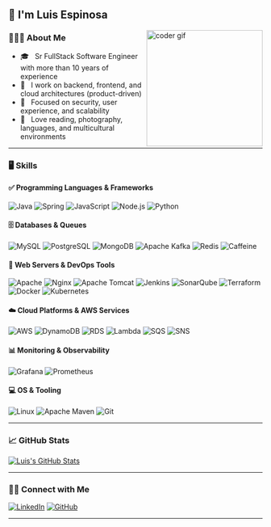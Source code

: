 ## 👋 I'm Luis Espinosa

<img align='right' src="https://media0.giphy.com/media/v1.Y2lkPTc5MGI3NjExMTJoajJrN211bmlmbzJ5Mm0weGxmd29laGs2Mm5pN3Bua3k2MjRydyZlcD12MV9pbnRlcm5hbF9naWZfYnlfaWQmY3Q9Zw/TFPdmm3rdzeZ0kP3zG/giphy.gif" width="230" alt="coder gif"/>

### 🧑🏻‍💻 About Me

- 🎓 &nbsp; Sr FullStack Software Engineer with more than 10 years of experience  
- 🤯 &nbsp; I work on backend, frontend, and cloud architectures (product-driven)  
- 🔎 &nbsp; Focused on security, user experience, and scalability  
- 🤪 &nbsp; Love reading, photography, languages, and multicultural environments  

---

### 🖥️ Skills

#### ✅ Programming Languages & Frameworks
![Java](https://img.shields.io/badge/java-%23ED8B00.svg?style=for-the-badge&logo=java&logoColor=white)
![Spring](https://img.shields.io/badge/spring-%236DB33F.svg?style=for-the-badge&logo=spring&logoColor=white)
![JavaScript](https://img.shields.io/badge/javascript-grey?style=for-the-badge&logo=javascript)
![Node.js](https://img.shields.io/badge/node.js-43853D?style=for-the-badge&logo=node-dot-js&logoColor=white)
![Python](https://img.shields.io/badge/python-3670A0?style=for-the-badge&logo=python&logoColor=ffdd54)

#### 🗄️ Databases & Queues
![MySQL](https://img.shields.io/badge/mysql-%2300f.svg?style=for-the-badge&logo=mysql&logoColor=white)
![PostgreSQL](https://img.shields.io/badge/postgres-%23316192.svg?style=for-the-badge&logo=postgresql&logoColor=white)
![MongoDB](https://img.shields.io/badge/MongoDB-%234ea94b.svg?style=for-the-badge&logo=mongodb&logoColor=white)
![Apache Kafka](https://img.shields.io/badge/Apache%20Kafka-000?style=for-the-badge&logo=apachekafka)
![Redis](https://img.shields.io/badge/redis-%23DD0031.svg?style=for-the-badge&logo=redis&logoColor=white)
![Caffeine](https://img.shields.io/badge/caffeine-%236B4226.svg?style=for-the-badge&logo=java&logoColor=white)

#### 🧩 Web Servers & DevOps Tools
![Apache](https://img.shields.io/badge/apache-%23D42029.svg?style=for-the-badge&logo=apache&logoColor=white)
![Nginx](https://img.shields.io/badge/nginx-%23009639.svg?style=for-the-badge&logo=nginx&logoColor=white)
![Apache Tomcat](https://img.shields.io/badge/apache%20tomcat-%23F8DC75.svg?style=for-the-badge&logo=apache-tomcat&logoColor=black)
![Jenkins](https://img.shields.io/badge/jenkins-%232C5263.svg?style=for-the-badge&logo=jenkins&logoColor=white)
![SonarQube](https://img.shields.io/badge/sonarqube-%232C5263.svg?style=for-the-badge&logo=sonarqube&logoColor=white)
![Terraform](https://img.shields.io/badge/terraform-%235835CC.svg?style=for-the-badge&logo=terraform&logoColor=white)
![Docker](https://img.shields.io/badge/docker-%230db7ed.svg?style=for-the-badge&logo=docker&logoColor=white)
![Kubernetes](https://img.shields.io/badge/kubernetes-%23326ce5.svg?style=for-the-badge&logo=kubernetes&logoColor=white)

#### ☁️ Cloud Platforms & AWS Services
![AWS](https://img.shields.io/badge/AWS-%23FF9900.svg?style=for-the-badge&logo=amazon-aws&logoColor=white)
![DynamoDB](https://img.shields.io/badge/DynamoDB-4053D6?style=for-the-badge&logo=Amazon%20DynamoDB&logoColor=white)
![RDS](https://img.shields.io/badge/RDS-527FFF?style=for-the-badge&logo=Amazon%20RDS&logoColor=white)
![Lambda](https://img.shields.io/badge/Lambda-FCC624?style=for-the-badge&logo=aws-lambda&logoColor=black)
![SQS](https://img.shields.io/badge/SQS-FCC624?style=for-the-badge&logo=amazon-sqs&logoColor=black)
![SNS](https://img.shields.io/badge/SNS-FCC624?style=for-the-badge&logo=amazon-sns&logoColor=black)

#### 📊 Monitoring & Observability
![Grafana](https://img.shields.io/badge/grafana-%23F46800.svg?style=for-the-badge&logo=grafana&logoColor=white)
![Prometheus](https://img.shields.io/badge/Prometheus-E6522C?style=for-the-badge&logo=Prometheus&logoColor=white)

#### 💻 OS & Tooling
![Linux](https://img.shields.io/badge/Linux-FCC624?style=for-the-badge&logo=linux&logoColor=black)
![Apache Maven](https://img.shields.io/badge/Apache%20Maven-C71A36?style=for-the-badge&logo=Apache%20Maven&logoColor=white)
![Git](https://img.shields.io/badge/git-%23F05033.svg?style=for-the-badge&logo=git&logoColor=white)

---

### 📈 GitHub Stats

[![Luis's GitHub Stats](https://github-readme-stats.vercel.app/api?username=LuisEspinosa7&show_icons=true)](https://github.com/LuisEspinosa7)

---
### 🤝🏻 Connect with Me

[![LinkedIn](https://img.shields.io/badge/LinkedIn-Luis%20Espinosa-blue?style=for-the-badge&logo=linkedin)](https://www.linkedin.com/in/luis-espinosa-llanos/)
[![GitHub](https://img.shields.io/badge/GitHub-LuisEspinosa7-181717?style=for-the-badge&logo=github)](https://github.com/LuisEspinosa7)

---

